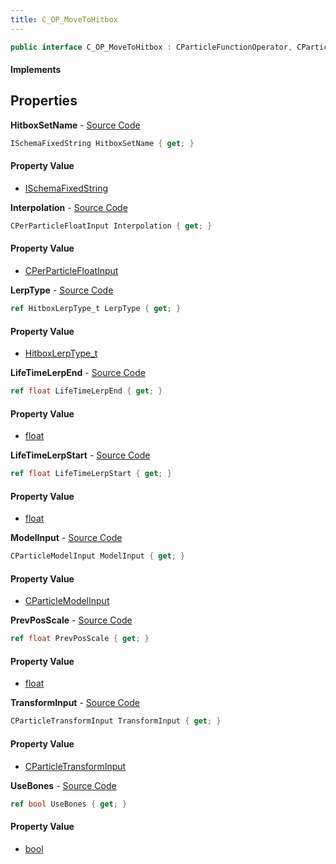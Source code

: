 ```yaml
---
title: C_OP_MoveToHitbox
---
```


```csharp
public interface C_OP_MoveToHitbox : CParticleFunctionOperator, CParticleFunction, ISchemaClass<CParticleFunction>, ISchemaClass<CParticleFunctionOperator>, ISchemaClass<C_OP_MoveToHitbox>, ISchemaField, ISchemaClass, INativeHandle
```

#### Implements

## Properties

**HitboxSetName** - [Source Code](https://github.com/swiftly-solution/swiftlys2/blob/master/managed/src/SwiftlyS2.Generated/Schemas/Interfaces/C_OP_MoveToHitbox.cs#L26)

```csharp
ISchemaFixedString HitboxSetName { get; }
```

#### Property Value

- [ISchemaFixedString](/docs/api/shared/schemas/ischemafixedstring)

**Interpolation** - [Source Code](https://github.com/swiftly-solution/swiftlys2/blob/master/managed/src/SwiftlyS2.Generated/Schemas/Interfaces/C_OP_MoveToHitbox.cs#L32)

```csharp
CPerParticleFloatInput Interpolation { get; }
```

#### Property Value

- [CPerParticleFloatInput](/docs/api/shared/schemadefinitions/cperparticlefloatinput)

**LerpType** - [Source Code](https://github.com/swiftly-solution/swiftlys2/blob/master/managed/src/SwiftlyS2.Generated/Schemas/Interfaces/C_OP_MoveToHitbox.cs#L30)

```csharp
ref HitboxLerpType_t LerpType { get; }
```

#### Property Value

- [HitboxLerpType_t](/docs/api/shared/schemadefinitions/hitboxlerptype_t)

**LifeTimeLerpEnd** - [Source Code](https://github.com/swiftly-solution/swiftlys2/blob/master/managed/src/SwiftlyS2.Generated/Schemas/Interfaces/C_OP_MoveToHitbox.cs#L22)

```csharp
ref float LifeTimeLerpEnd { get; }
```

#### Property Value

- [float](https://learn.microsoft.com/dotnet/api/system.single)

**LifeTimeLerpStart** - [Source Code](https://github.com/swiftly-solution/swiftlys2/blob/master/managed/src/SwiftlyS2.Generated/Schemas/Interfaces/C_OP_MoveToHitbox.cs#L20)

```csharp
ref float LifeTimeLerpStart { get; }
```

#### Property Value

- [float](https://learn.microsoft.com/dotnet/api/system.single)

**ModelInput** - [Source Code](https://github.com/swiftly-solution/swiftlys2/blob/master/managed/src/SwiftlyS2.Generated/Schemas/Interfaces/C_OP_MoveToHitbox.cs#L16)

```csharp
CParticleModelInput ModelInput { get; }
```

#### Property Value

- [CParticleModelInput](/docs/api/shared/schemadefinitions/cparticlemodelinput)

**PrevPosScale** - [Source Code](https://github.com/swiftly-solution/swiftlys2/blob/master/managed/src/SwiftlyS2.Generated/Schemas/Interfaces/C_OP_MoveToHitbox.cs#L24)

```csharp
ref float PrevPosScale { get; }
```

#### Property Value

- [float](https://learn.microsoft.com/dotnet/api/system.single)

**TransformInput** - [Source Code](https://github.com/swiftly-solution/swiftlys2/blob/master/managed/src/SwiftlyS2.Generated/Schemas/Interfaces/C_OP_MoveToHitbox.cs#L18)

```csharp
CParticleTransformInput TransformInput { get; }
```

#### Property Value

- [CParticleTransformInput](/docs/api/shared/schemadefinitions/cparticletransforminput)

**UseBones** - [Source Code](https://github.com/swiftly-solution/swiftlys2/blob/master/managed/src/SwiftlyS2.Generated/Schemas/Interfaces/C_OP_MoveToHitbox.cs#L28)

```csharp
ref bool UseBones { get; }
```

#### Property Value

- [bool](https://learn.microsoft.com/dotnet/api/system.boolean)

